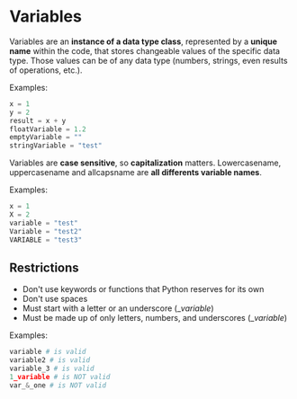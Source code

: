 # Variables

Variables are an **instance of a data type class**, represented by a **unique name** within the code, that stores changeable values of the specific data type.
Those values can be of any data type (numbers, strings, even results of operations, etc.).

Examples:

```python
x = 1
y = 2
result = x + y
floatVariable = 1.2
emptyVariable = ""
stringVariable = "test"
```

Variables are **case sensitive**, so **capitalization** matters. Lowercasename, uppercasename and allcapsname are **all differents variable names**.

Examples:

```python
x = 1
X = 2
variable = "test"
Variable = "test2"
VARIABLE = "test3"
```

## Restrictions

- Don't use keywords or functions that Python reserves for its own
- Don't use spaces
- Must start with a letter or an underscore (\__variable_)
- Must be made up of only letters, numbers, and underscores (\__variable_)

Examples:

```python
variable # is valid
variable2 # is valid
variable_3 # is valid
1_variable # is NOT valid
var_&_one # is NOT valid
```

